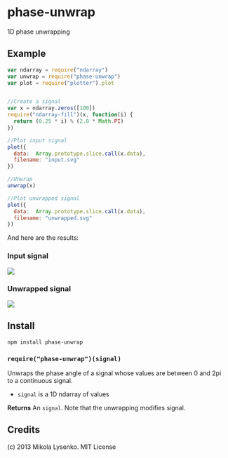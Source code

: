   phase-unwrap
============
1D phase unwrapping

## Example

```javascript
var ndarray = require("ndarray")
var unwrap = require("phase-unwrap")
var plot = require("plotter").plot


//Create a signal
var x = ndarray.zeros([100])
require("ndarray-fill")(x, function(i) {
  return (0.25 * i) % (2.0 * Math.PI)
})

//Plot input signal
plot({
  data:  Array.prototype.slice.call(x.data),
  filename: "input.svg"
})

//Unwrap
unwrap(x)

//Plot unwrapped signal
plot({
  data:  Array.prototype.slice.call(x.data),
  filename: "unwrapped.svg"
})
```

And here are the results:

### Input signal

<img src="https://mikolalysenko.github.io/phase-unwrapr/example/input.svg">

### Unwrapped signal

<img src="https://mikolalysenko.github.io/phase-unwrap/example/unwrapped.svg">


## Install

    npm install phase-unwrap
    
### `require("phase-unwrap")(signal)`
Unwraps the phase angle of a signal whose values are between 0 and 2pi to a continuous signal.

* `signal` is a 1D ndarray of values

**Returns** An `signal`.  Note that the unwrapping modifies signal.

## Credits
(c) 2013 Mikola Lysenko. MIT License
